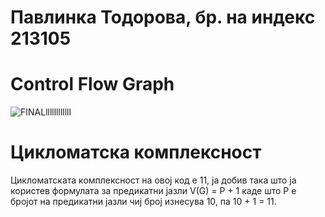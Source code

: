 # Павлинка Тодорова, бр. на индекс 213105
# Control Flow Graph
![FINALllllllllllll](https://github.com/pavlinkatt/SI_2023_lab2_213105/assets/126609209/c69388a9-9590-4a7c-9578-4fe199a4052a)
# Цикломатска комплексност
Цикломатската комплексност на овој код е 11, ја добив така што ја користев формулата за предикатни јазли V(G) = P + 1 каде што P е бројот на предикатни јазли чиј број изнесува 10, па 10 + 1 = 11.


